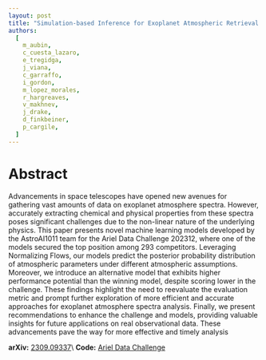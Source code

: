 ```yaml
---
layout: post
title: "Simulation-based Inference for Exoplanet Atmospheric Retrieval: Insights from winning the Ariel Data Challenge 2023 using Normalizing Flows"
authors:
  [
    m_aubin,
    c_cuesta_lazaro,
    e_tregidga,
    j_viana,
    c_garraffo,
    i_gordon,
    m_lopez_morales,
    r_hargreaves,
    v_makhnev,
    j_drake,
    d_finkbeiner,
    p_cargile,
  ]
---
```


# Abstract

Advancements in space telescopes have opened new avenues for gathering vast
amounts of data on exoplanet atmosphere spectra. However, accurately extracting chemical
and physical properties from these spectra poses significant challenges due to the non-linear
nature of the underlying physics.
This paper presents novel machine learning models developed by the AstroAI1011 team for
the Ariel Data Challenge 202312, where one of the models secured the top position among
293 competitors. Leveraging Normalizing Flows, our models predict the posterior probability
distribution of atmospheric parameters under different atmospheric assumptions.
Moreover, we introduce an alternative model that exhibits higher performance potential than
the winning model, despite scoring lower in the challenge. These findings highlight the need to
reevaluate the evaluation metric and prompt further exploration of more efficient and accurate
approaches for exoplanet atmosphere spectra analysis.
Finally, we present recommendations to enhance the challenge and models, providing valuable
insights for future applications on real observational data. These advancements pave the way
for more effective and timely analysis

**arXiv:** [2309.09337](https://arxiv.org/abs/2309.09337)\\
**Code:** [Ariel Data Challenge](https://github.com/AstroAI-CfA/Ariel_Data_Challenge_2023_solution)
